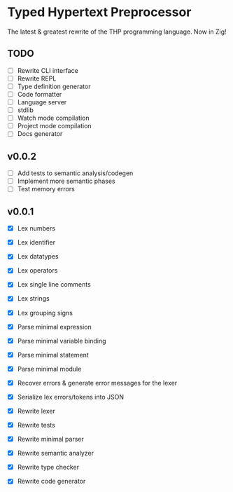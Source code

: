 # Typed Hypertext Preprocessor

The latest & greatest rewrite of the THP programming language.
Now in Zig!

## TODO

- [ ] Rewrite CLI interface
- [ ] Rewrite REPL
- [ ] Type definition generator
- [ ] Code formatter
- [ ] Language server
- [ ] stdlib
- [ ] Watch mode compilation
- [ ] Project mode compilation
- [ ] Docs generator

## v0.0.2

- [ ] Add tests to semantic analysis/codegen
- [ ] Implement more semantic phases
- [ ] Test memory errors

## v0.0.1

- [x] Lex numbers
- [x] Lex identifier
- [x] Lex datatypes
- [x] Lex operators
- [x] Lex single line comments
- [x] Lex strings
- [x] Lex grouping signs
- [x] Parse minimal expression
- [x] Parse minimal variable binding
- [x] Parse minimal statement
- [x] Parse minimal module
- [x] Recover errors & generate error messages for the lexer
- [x] Serialize lex errors/tokens into JSON
- [x] Rewrite lexer
- [x] Rewrite tests
- [x] Rewrite minimal parser
- [x] Rewrite semantic analyzer
- [x] Rewrite type checker
- [x] Rewrite code generator

